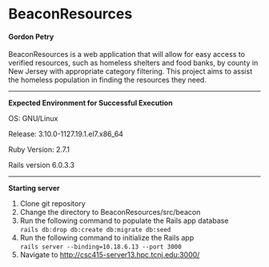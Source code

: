 # BeaconResources

#### Gordon Petry

BeaconResources is a web application that will allow for easy access to verified resources, such as homeless shelters and food banks, by county in New Jersey with appropriate category filtering. This project aims to assist the homeless population in finding the resources they need. 

---

**Expected Environment for Successful Execution**

OS: GNU/Linux

Release: 3.10.0-1127.19.1.el7.x86_64

Ruby Version: 2.7.1

Rails version 6.0.3.3

---

**Starting server**
1. Clone git repository
1. Change the directory to BeaconResources/src/beacon
1. Run the following command to populate the Rails app database <br>
<code>rails db:drop db:create db:migrate db:seed</code>
1. Run the following command to initialize the Rails app <br>
  <code>rails server --binding=10.18.6.13 --port 3000</code>
1. Navigate to http://csc415-server13.hpc.tcnj.edu:3000/
